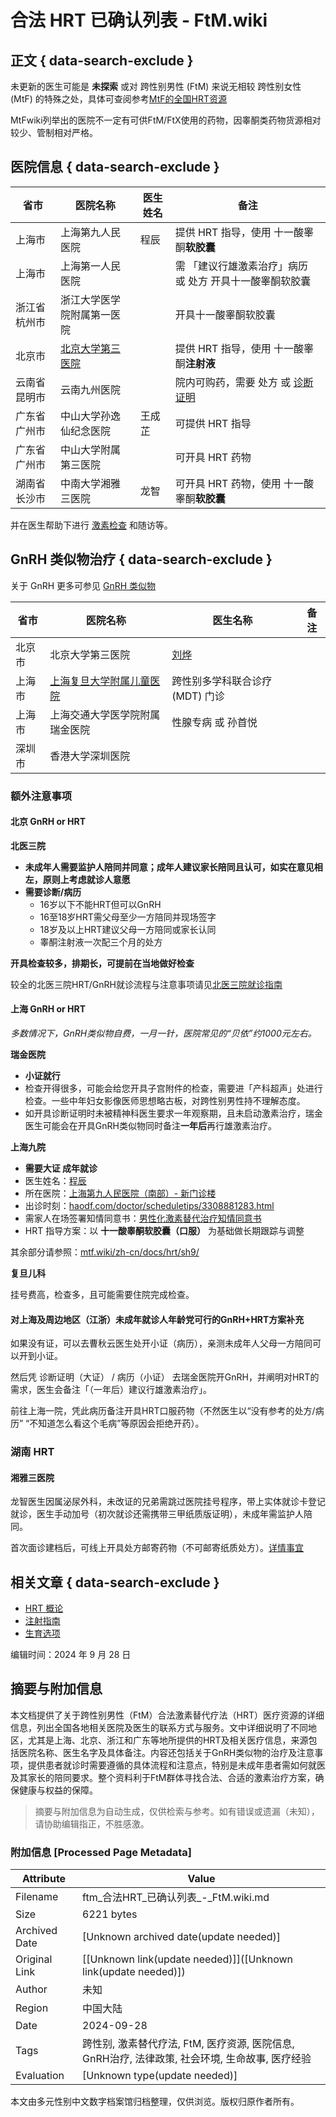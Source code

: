 # 合法 HRT 已确认列表 - FtM.wiki

## 正文 { data-search-exclude }


未更新的医生可能是 **未探索** 或对 跨性别男性 (FtM) 来说无相较 跨性别女性 (MtF) 的特殊之处，具体可查阅参考[MtF的全国HRT资源](https://mtf.wiki/zh-cn/docs/hrt)

MtFwiki列举出的医院不一定有可供FtM/FtX使用的药物，因睾酮类药物货源相对较少、管制相对严格。

## 医院信息 { data-search-exclude }

| 省市           | 医院名称                     | 医生姓名         | 备注                                     |
|----------------|------------------------------|------------------|------------------------------------------|
| 上海市         | 上海第九人民医院            | 程辰             | 提供 HRT 指导，使用 十一酸睾酮**软胶囊**     |
| 上海市         | 上海第一人民医院            |                  | 需 「建议行雄激素治疗」病历 或 处方 开具十一酸睾酮软胶囊 |
| 浙江省杭州市   | 浙江大学医学院附属第一医院  |                  | 开具十一酸睾酮软胶囊                      |
| 北京市         | [北京大学第三医院](https://mtf.wiki/zh-cn/docs/hrt/puth/)  |                  | 提供 HRT 指导，使用 十一酸睾酮**注射液**  |
| 云南省昆明市   | 云南九州医院                |                  | 院内可购药，需要 处方 或 [诊断证明](https://ftm.wiki/zh-cn/psycho/) |
| 广东省广州市   | 中山大学孙逸仙纪念医院      | 王成芷           | 可提供 HRT 指导                           |
| 广东省广州市   | 中山大学附属第三医院        |                  | 可开具 HRT 药物                           |
| 湖南省长沙市   | 中南大学湘雅三医院          | 龙智             | 可开具 HRT 药物，使用 十一酸睾酮**软胶囊**  |

并在医生帮助下进行 [激素检查](https://ftm.wiki/zh-cn/hrt/monitoring/hormone-check/) 和随访等。

## GnRH 类似物治疗 { data-search-exclude }

关于 GnRH 更多可参见 [GnRH 类似物](https://ftm.wiki/zh-cn/hrt/gnrh/ "GnRH 类似物")

| 省市           | 医院名称                     | 医生名称                             | 备注                              |
|----------------|------------------------------|--------------------------------------|-----------------------------------|
| 北京市         | 北京大学第三医院            | [刘烨](https://mtf.wiki/zh-cn/docs/hrt/puth/liu-ye/) |                                   |
| 上海市         | [上海复旦大学附属儿童医院](https://mtf.wiki/zh-cn/docs/hrt/fudan-ch/) | 跨性别多学科联合诊疗 (MDT) 门诊      |                                   |
| 上海市         | 上海交通大学医学院附属瑞金医院 | 性腺专病 或 孙首悦                   |                                   |
| 深圳市         | 香港大学深圳医院            |                                      |                                   |

### 额外注意事项

#### 北京 GnRH or HRT

**北医三院**

- **未成年人需要监护人陪同并同意；成年人建议家长陪同且认可，如实在意见相左，原则上考虑就诊人意愿**
- **需要诊断/病历**
  - 16岁以下不能HRT但可以GnRH
  - 16至18岁HRT需父母至少一方陪同并现场签字
  - 18岁及以上HRT建议父母一方陪同或家长认同
  - 睾酮注射液一次配三个月的处方

**开具检查较多，排期长，可提前在当地做好检查**

较全的北医三院HRT/GnRH就诊流程与注意事项请见[北医三院就诊指南](https://mtf.wiki/zh-cn/docs/hrt/puth/)

#### 上海 GnRH or HRT

_多数情况下，GnRH类似物自费，一月一针，医院常见的“贝依”约1000元左右。_

**瑞金医院**

- **小证就行**
- 检查开得很多，可能会给您开具子宫附件的检查，需要进「产科超声」处进行检查。一些中年妇女影像医师思想略古板，对跨性别男性持不理解态度。
- 如开具诊断证明时未被精神科医生要求一年观察期，且未启动激素治疗，瑞金医生可能会在开具GnRH类似物同时备注**一年后**再行雄激素治疗。

**上海九院**

- **需要大证 成年就诊**
- 医生姓名：[程辰](https://www.haodf.com/doctor/3308881283.html)
- 所在医院：[上海第九人民医院（南部）- 新门诊楼](https://amap.com/place/B0FFFZY3L4)
- 出诊时刻：[haodf.com/doctor/scheduletips/3308881283.html](https://www.haodf.com/doctor/scheduletips/3308881283.html)
- 需家人在场签署知情同意书：[男性化激素替代治疗知情同意书](icf.pdf)
- HRT 指导方案：以 **十一酸睾酮软胶囊（口服）** 为基础做长期跟踪与调整

其余部分请参照：[mtf.wiki/zh-cn/docs/hrt/sh9/](https://mtf.wiki/zh-cn/docs/hrt/sh9/)

**复旦儿科**

挂号费高，检查多，且可能需要住院完成检查。

#### 对上海及周边地区（江浙）未成年就诊人年龄党可行的GnRH+HRT方案补充

如果没有证，可以去曹秋云医生处开小证（病历），亲测未成年人父母一方陪同可以开到小证。

然后凭 诊断证明（大证） / 病历（小证） 去瑞金医院开GnRH，并阐明对HRT的需求，医生会备注「（一年后）建议行雄激素治疗」。

前往上海一院，凭此病历备注开具HRT口服药物（不然医生以“没有参考的处方/病历” “不知道怎么看这个毛病”等原因会拒绝开药）。

### 湖南 HRT

#### 湘雅三医院

龙智医生因属泌尿外科，未改证的兄弟需跳过医院挂号程序，带上实体就诊卡登记就诊，医生手动加号（初次就诊还需携带三甲纸质版证明），未成年需监护人陪同。

首次面诊建档后，可线上开具处方邮寄药物（不可邮寄纸质处方）。[详情事宜](https://mp.weixin.qq.com/s/7nkoV6fUlSQtXLBAJa4Klw)

## 相关文章 { data-search-exclude }

- [HRT 概论](https://ftm.wiki/zh-cn/hrt/overview/ "HRT 概论")
- [注射指南](https://ftm.wiki/zh-cn/hrt/injection-guide/ "注射指南")
- [生育选项](https://ftm.wiki/zh-cn/hrt/fertility/ "生育选项")

编辑时间：2024 年 9 月 28 日
<!-- tcd_original_link https://ftm.wiki/zh-cn/hrt/confirmed/ -->


## 摘要与附加信息

<!-- tcd_abstract -->
本文档提供了关于跨性别男性（FtM）合法激素替代疗法（HRT）医疗资源的详细信息，列出全国各地相关医院及医生的联系方式与服务。文中详细说明了不同地区，尤其是上海、北京、浙江和广东等地所提供的HRT及相关医疗信息，来源包括医院名称、医生名字及具体备注。内容还包括关于GnRH类似物的治疗及注意事项，提供患者就诊时需要遵循的具体流程和注意点，特别是未成年患者需如何就医及其家长的陪同要求。整个资料利于FtM群体寻找合法、合适的激素治疗方案，确保健康与权益的保障。
<!-- tcd_abstract_end -->

> 摘要与附加信息为自动生成，仅供检索与参考。如有错误或遗漏（未知），请协助编辑指正，不胜感激。

### 附加信息 [Processed Page Metadata]

| Attribute       | Value                                  |
|-----------------|----------------------------------------|
| Filename        | ftm_合法HRT_已确认列表_-_FtM.wiki.md                             |
| Size            | 6221 bytes                           |
| Archived Date   | [Unknown archived date(update needed)]                             |
| Original Link   | [[Unknown link(update needed)]]([Unknown link(update needed)])                       |
| Author          | 未知                               |
| Region          | 中国大陆                               |
| Date            | 2024-09-28                                 |
| Tags            | 跨性别, 激素替代疗法, FtM, 医疗资源, 医院信息, GnRH治疗, 法律政策, 社会环境, 生命故事, 医疗经验                                 |
| Evaluation            | [Unknown type(update needed)]                                 |
<!-- tcd_table_end -->

本文由多元性别中文数字档案馆归档整理，仅供浏览。版权归原作者所有。

